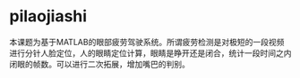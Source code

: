# pilaojiashi
本课题为基于MATLAB的眼部疲劳驾驶系统。所谓疲劳检测是对极短的一段视频进行分针人脸定位，人的眼睛定位计算，眼睛是睁开还是闭合，统计一段时间之内闭眼的帧数。可以进行二次拓展，增加嘴巴的判别。
